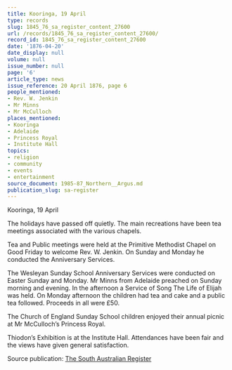 ```yaml
---
title: Kooringa, 19 April
type: records
slug: 1845_76_sa_register_content_27600
url: /records/1845_76_sa_register_content_27600/
record_id: 1845_76_sa_register_content_27600
date: '1876-04-20'
date_display: null
volume: null
issue_number: null
page: '6'
article_type: news
issue_reference: 20 April 1876, page 6
people_mentioned:
- Rev. W. Jenkin
- Mr Minns
- Mr McCulloch
places_mentioned:
- Kooringa
- Adelaide
- Princess Royal
- Institute Hall
topics:
- religion
- community
- events
- entertainment
source_document: 1985-87_Northern__Argus.md
publication_slug: sa-register
---
```


Kooringa, 19 April

The holidays have passed off quietly.  The main recreations have been tea meetings associated with the various chapels.

Tea and Public meetings were held at the Primitive Methodist Chapel on Good Friday to welcome Rev. W. Jenkin.  On Sunday and Monday he conducted the Anniversary Services.

The Wesleyan Sunday School Anniversary Services were conducted on Easter Sunday and Monday.  Mr Minns from Adelaide preached on Sunday morning and evening.  In the afternoon a Service of Song The Life of Elijah was held.  On Monday afternoon the children had tea and cake and a public tea followed.  Proceeds in all were £50.

The Church of England Sunday School children enjoyed their annual picnic at Mr McCulloch’s Princess Royal.

Thiodon’s Exhibition is at the Institute Hall.  Attendances have been fair and the views have given general satisfaction.

Source publication: [The South Australian Register](/publications/sa-register/)
